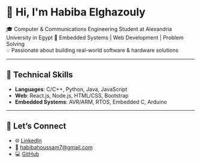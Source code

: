 # 👋 Hi, I'm Habiba Elghazouly

🎓 Computer & Communications Engineering Student at Alexandria University in Egypt
🔧 Embedded Systems | Web Development | Problem Solving  
💡 Passionate about building real-world software & hardware solutions

---

## 💼 Technical Skills
- **Languages**: C/C++, Python, Java, JavaScript
- **Web**: React.js, Node.js, HTML/CSS, Bootstrap
- **Embedded Systems**: AVR/ARM, RTOS, Embedded C, Arduino
  
---

## 🤝 Let’s Connect

- 🌐 [LinkedIn](https://www.linkedin.com/in/habiba-elghazouly-7059402a5/)
- 📧 habibahoussam7@gmail.com
- 💻 [GitHub](https://github.com/habibaelghazouly)
